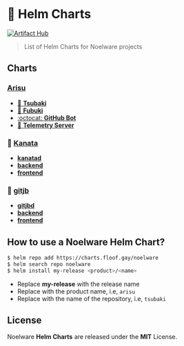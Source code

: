 # 🔮 Helm Charts
[![Artifact Hub](https://img.shields.io/endpoint?url=https://artifacthub.io/badge/repository/Noelware)](https://artifacthub.io/packages/search?repo=Noelware)

> List of Helm Charts for Noelware projects

## Charts
### [Arisu](https://arisu.land)
- [🎀 **Tsubaki**](./arisu/tsubaki)
- [💝 **Fubuki**](./arisu/fubuki)
- [:octocat: **GitHub Bot**](./arisu/github)
- [🌌 **Telemetry Server**](./arisu/telemetry)

### 💫 [Kanata](https://docs.floof.gay/services/kanata)
- [**kanatad**](./kanata/daemon)
- [**backend**](./kanata/backend)
- [**frontend**](./kanata/frontend)

### 🥐 [gitjb](https://gitjb.dev)
- [**gitjbd**](./gitjb/daemon)
- [**backend**](./gitjb/backend)
- [**frontend**](./gitjb/frontend)

## How to use a Noelware Helm Chart?
```sh
$ helm repo add https://charts.floof.gay/noelware
$ helm search repo noelware
$ helm install my-release <product>/<name>
```

- Replace **my-release** with the release name
- Replace **<product>** with the product name, i.e, `arisu`
- Replace **<name>** with the name of the repository, i.e, `tsubaki`

## License
Noelware **Helm Charts** are released under the **MIT** License.
